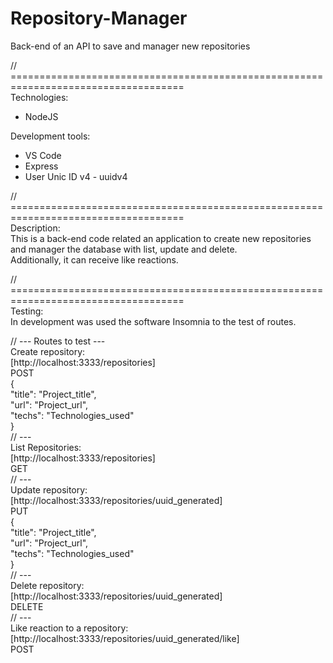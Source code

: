 # Repository-Manager
Back-end of an API to save and manager new repositories  

// ====================================================================================  
Technologies:  
- NodeJS  
  
Development tools:  
- VS Code  
- Express  
- User Unic ID v4 - uuidv4  

// ====================================================================================  
Description:  
This is a back-end code related an application to create new repositories and manager 
the database with list, update and delete.  
Additionally, it can receive like reactions.  

// ====================================================================================  
Testing:  
In development was used the software Insomnia to the test of routes.  

// --- Routes to test ---  
Create repository:  
[http://localhost:3333/repositories]  
POST  
{  
	"title": "Project_title",  
	"url": "Project_url",  
	"techs": "Technologies_used"  
}  
// ---  
List Repositories:  
[http://localhost:3333/repositories]  
GET  
// ---  
Update repository:  
[http://localhost:3333/repositories/uuid_generated]  
PUT  
{  
	"title": "Project_title",  
	"url": "Project_url",  
	"techs": "Technologies_used"  
}  
// ---  
Delete repository:  
[http://localhost:3333/repositories/uuid_generated]  
DELETE  
// ---  
Like reaction to a repository:  
[http://localhost:3333/repositories/uuid_generated/like]  
POST  
